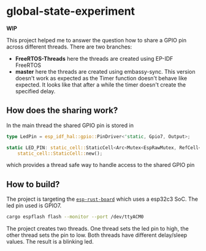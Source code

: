 # global-state-experiment

**WIP**

This project helped me to answer the question how to share a GPIO pin across different threads. There are two branches:
* **FreeRTOS-Threads** here the threads are created using EP-IDF FreeRTOS
* **master** here the threads are created using embassy-sync. This version doesn't work as expected as the Timer function doesn't behave like expected. It looks like that after a while the timer doesn't create the specified delay.

## How does the sharing work?
In the main thread the shared GPIO pin is stored in 
```rust
type LedPin = esp_idf_hal::gpio::PinDriver<'static, Gpio7, Output>;

static LED_PIN: static_cell::StaticCell<Arc<Mutex<EspRawMutex, RefCell<LedPin>>>> = 
    static_cell::StaticCell::new();
```
which provides a thread safe way to handle access to the shared GPIO pin

## How to build?
The project is targeting the [`esp-rust-board`](https://github.com/esp-rs/esp-rust-board) which uses a esp32c3 SoC. The led pin used is GPIO7.

```sh
cargo espflash flash --monitor --port /dev/ttyACM0  
```

The project creates two threads. One thread sets the led pin to high, the other thread sets the pin to low. Both threads have different delay/sleep values. The result is a blinking led.

